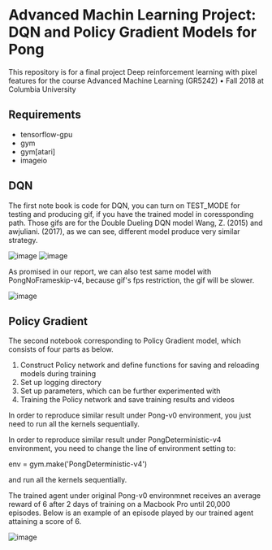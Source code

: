 # Advanced Machin Learning Project: DQN and Policy Gradient Models for Pong

This repository is for a final project Deep reinforcement learning with pixel features for the course Advanced Machine Learning (GR5242) • Fall 2018 at Columbia University

## Requirements

- tensorflow-gpu
- gym
- gym[atari]
- imageio

## DQN

The first note book is code for DQN, you can turn on TEST_MODE for testing and producing gif, if you have the trained model in coressponding path. Those gifs are for the Double Dueling DQN model Wang, Z. (2015) and awjuliani. (2017), as we can see, different model produce very similar strategy.

![image](../fig/wang.gif)
![image](../fig/deter.gif)

As promised in our report, we can also test same model with PongNoFrameskip-v4, because gif's fps restriction, the gif will be slower.

![image](../fig/noFrameSkip.gif)

## Policy Gradient

The second notebook corresponding to Policy Gradient model, which consists of four parts as below.

1. Construct Policy network and define functions for saving and reloading models during training
2. Set up logging directory
3. Set up parameters, which can be further experimented with
4. Training the Policy network and save training results and videos

In order to reproduce similar result under Pong-v0 environment, you just need to run all the kernels sequentially.

In order to reproduce similar result under PongDeterministic-v4 environment, you need to change the line of environment setting to: 

env = gym.make('PongDeterministic-v4')

and run all the kernels sequentially.

The trained agent under original Pong-v0 environmnet receives an average reward of 6 after 2 days of training on a Macbook Pro until 20,000 episodes.
Below is an example of an episode played by our trained agent attaining a score of 6.

![image](../fig/pg_reward%3D6.gif)
